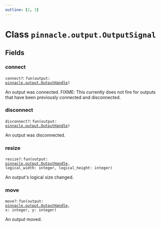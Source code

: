 ```yaml
---
outline: [2, 3]
---
```


# Class `pinnacle.output.OutputSignal`




## Fields

### connect <Badge type="danger" text="nullable" />

`connect?`: <code>fun(output: <a href="/lua-reference/classes/pinnacle.output.OutputHandle">pinnacle.output.OutputHandle</a>)</code>

An output was connected. FIXME: This currently does not fire for outputs that have been previously connected and disconnected.

### disconnect <Badge type="danger" text="nullable" />

`disconnect?`: <code>fun(output: <a href="/lua-reference/classes/pinnacle.output.OutputHandle">pinnacle.output.OutputHandle</a>)</code>

An output was disconnected.

### resize <Badge type="danger" text="nullable" />

`resize?`: <code>fun(output: <a href="/lua-reference/classes/pinnacle.output.OutputHandle">pinnacle.output.OutputHandle</a>, logical_width: integer, logical_height: integer)</code>

An output's logical size changed.

### move <Badge type="danger" text="nullable" />

`move?`: <code>fun(output: <a href="/lua-reference/classes/pinnacle.output.OutputHandle">pinnacle.output.OutputHandle</a>, x: integer, y: integer)</code>

An output moved.


